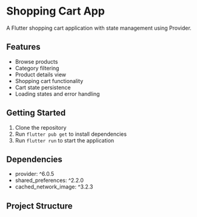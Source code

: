 # Shopping Cart App

A Flutter shopping cart application with state management using Provider.

## Features

- Browse products
- Category filtering
- Product details view
- Shopping cart functionality
- Cart state persistence
- Loading states and error handling

## Getting Started

1. Clone the repository
2. Run `flutter pub get` to install dependencies
3. Run `flutter run` to start the application

## Dependencies

- provider: ^6.0.5
- shared_preferences: ^2.2.0
- cached_network_image: ^3.2.3

## Project Structure
